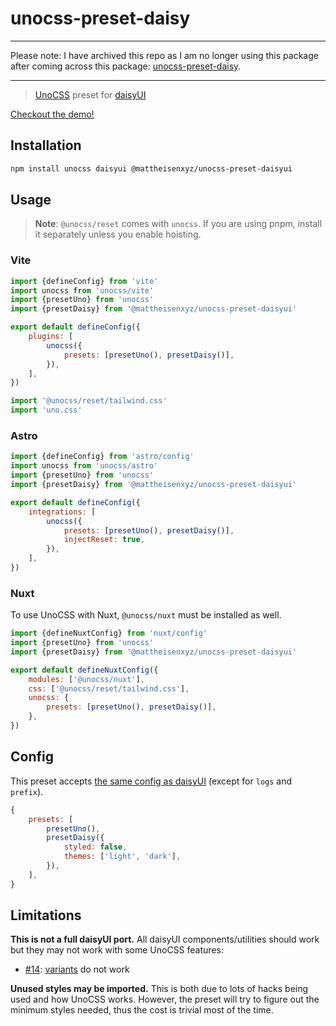 # unocss-preset-daisy


****
Please note: I have archived this repo as I am no longer using this package after coming across this package: [unocss-preset-daisy](https://github.com/ameinhardt/unocss-preset-daisy).
****


> [UnoCSS](https://github.com/unocss/unocss) preset for [daisyUI](https://github.com/saadeghi/daisyui)

[Checkout the demo!](https://unocss-preset-daisy.vercel.app/)

## Installation

```sh
npm install unocss daisyui @mattheisenxyz/unocss-preset-daisyui
```

## Usage

> **Note**: `@unocss/reset` comes with `unocss`. If you are using pnpm, install it separately unless you enable hoisting.

### Vite

```js
import {defineConfig} from 'vite'
import unocss from 'unocss/vite'
import {presetUno} from 'unocss'
import {presetDaisy} from '@mattheisenxyz/unocss-preset-daisyui'

export default defineConfig({
	plugins: [
		unocss({
			presets: [presetUno(), presetDaisy()],
		}),
	],
})
```

```js
import '@unocss/reset/tailwind.css'
import 'uno.css'
```

### Astro

```js
import {defineConfig} from 'astro/config'
import unocss from 'unocss/astro'
import {presetUno} from 'unocss'
import {presetDaisy} from '@mattheisenxyz/unocss-preset-daisyui'

export default defineConfig({
	integrations: [
		unocss({
			presets: [presetUno(), presetDaisy()],
			injectReset: true,
		}),
	],
})
```

### Nuxt

To use UnoCSS with Nuxt, `@unocss/nuxt` must be installed as well.

```js
import {defineNuxtConfig} from 'nuxt/config'
import {presetUno} from 'unocss'
import {presetDaisy} from '@mattheisenxyz/unocss-preset-daisyui'

export default defineNuxtConfig({
	modules: ['@unocss/nuxt'],
	css: ['@unocss/reset/tailwind.css'],
	unocss: {
		presets: [presetUno(), presetDaisy()],
	},
})
```

## Config

This preset accepts [the same config as daisyUI](https://daisyui.com/docs/config/) (except for `logs` and `prefix`).

```js
{
	presets: [
		presetUno(),
		presetDaisy({
			styled: false,
			themes: ['light', 'dark'],
		}),
	],
}
```

## Limitations

**This is not a full daisyUI port.** All daisyUI components/utilities should work but they may not work with some UnoCSS features:

- [#14](https://github.com/kidonng/unocss-preset-daisy/issues/14): [variants](https://windicss.org/utilities/general/variants.html) do not work

**Unused styles may be imported.** This is both due to lots of hacks being used and how UnoCSS works. However, the preset will try to figure out the minimum styles needed, thus the cost is trivial most of the time.
